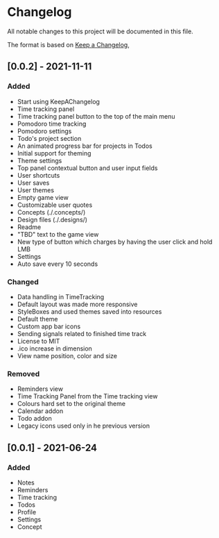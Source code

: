 # Changelog
All notable changes to this project will be documented in this file.

The format is based on [Keep a Changelog](https://keepachangelog.com/en/1.0.0/),

## [0.0.2] - 2021-11-11
### Added
- Start using KeepAChangelog
- Time tracking panel
- Time tracking panel button to the top of the main menu
- Pomodoro time tracking
- Pomodoro settings
- Todo's project section
- An animated progress bar for projects in Todos
- Initial support for theming
- Theme settings
- Top panel contextual button and user input fields
- User shortcuts
- User saves
- User themes
- Empty game view
- Customizable user quotes
- Concepts (./.concepts/)
- Design files (./.designs/)
- Readme
- "TBD" text to the game view
- New type of button which charges by having the user click and hold LMB
- Settings
- Auto save every 10 seconds

### Changed
- Data handling in TimeTracking
- Default layout was made more responsive
- StyleBoxes and used themes saved into resources
- Default theme
- Custom app bar icons
- Sending signals related to finished time track
- License to MIT
- .ico increase in dimension
- View name position, color and size

### Removed
- Reminders view
- Time Tracking Panel from the Time tracking view
- Colours hard set to the original theme
- Calendar addon
- Todo addon
- Legacy icons used only in he previous version


## [0.0.1] - 2021-06-24
### Added
- Notes
- Reminders
- Time tracking
- Todos
- Profile
- Settings
- Concept